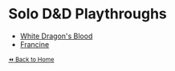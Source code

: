 # Solo D&D Playthroughs

- [White Dragon's Blood](white-dragons-blood)
- [Francine](francine/)

<sub>[:rewind: Back to Home](../)</sub>
